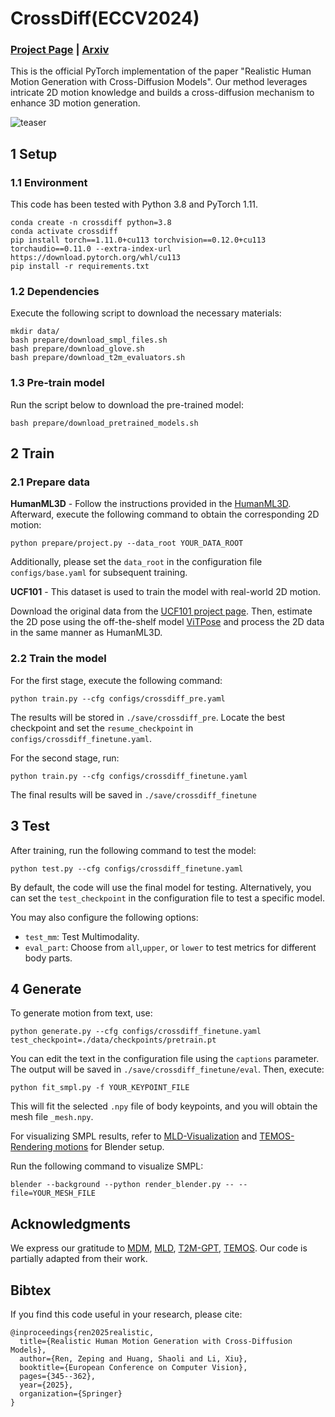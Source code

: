# CrossDiff(ECCV2024)

### [Project Page](https://wonderno.github.io/CrossDiff-webpage/) | [Arxiv](https://arxiv.org/abs/2312.10993)

This is the official PyTorch implementation of the paper "Realistic Human Motion Generation with Cross-Diffusion Models". Our method leverages intricate 2D motion knowledge and builds a cross-diffusion mechanism to enhance 3D motion generation.

![teaser](https://github.com/wonderNo/crossdiff/blob/master/assets/teaser.png)

## 1 Setup 

### 1.1 Environment

This code has been tested with Python 3.8 and PyTorch 1.11.

```shell
conda create -n crossdiff python=3.8
conda activate crossdiff
pip install torch==1.11.0+cu113 torchvision==0.12.0+cu113 torchaudio==0.11.0 --extra-index-url https://download.pytorch.org/whl/cu113
pip install -r requirements.txt
```

### 1.2 Dependencies

Execute the following script to download the necessary materials:

```shell
mkdir data/
bash prepare/download_smpl_files.sh
bash prepare/download_glove.sh
bash prepare/download_t2m_evaluators.sh
```

### 1.3 Pre-train model

Run the script below to download the pre-trained model:

```shell
bash prepare/download_pretrained_models.sh
```

## 2 Train

### 2.1 Prepare data

**HumanML3D** - Follow the instructions provided in the [HumanML3D](https://github.com/EricGuo5513/HumanML3D.git). Afterward, execute the following command to obtain the corresponding 2D motion:
```shell
python prepare/project.py --data_root YOUR_DATA_ROOT
```
Additionally, please set the `data_root` in the configuration file `configs/base.yaml` for subsequent training.

**UCF101** - This dataset is used to train the model with real-world 2D motion.

Download the original data from the [UCF101 project page](https://www.crcv.ucf.edu/data/UCF101.php#Results_on_UCF101). Then, estimate the 2D pose using the off-the-shelf model [ViTPose](https://github.com/ViTAE-Transformer/ViTPose) and process the 2D data in the same manner as HumanML3D.

### 2.2 Train the model

For the first stage, execute the following command:

```shell
python train.py --cfg configs/crossdiff_pre.yaml
```
The results will be stored in `./save/crossdiff_pre`. Locate the best checkpoint and set the `resume_checkpoint` in `configs/crossdiff_finetune.yaml`.

For the second stage, run:
```shell
python train.py --cfg configs/crossdiff_finetune.yaml
```
The final results will be saved in `./save/crossdiff_finetune`

## 3 Test

After training, run the following command to test the model:
```shell
python test.py --cfg configs/crossdiff_finetune.yaml
```
By default, the code will use the final model for testing. Alternatively, you can set the `test_checkpoint` in the configuration file to test a specific model.

You may also configure the following options:
* `test_mm`: Test Multimodality.
* `eval_part`: Choose from `all`,`upper`, or `lower` to test metrics for different body parts.

## 4 Generate

To generate motion from text, use:

```shell
python generate.py --cfg configs/crossdiff_finetune.yaml test_checkpoint=./data/checkpoints/pretrain.pt
```

You can edit the text in the configuration file using the `captions` parameter. The output will be saved in `./save/crossdiff_finetune/eval`. Then, execute:

```shell
python fit_smpl.py -f YOUR_KEYPOINT_FILE
```
This will fit the selected `.npy` file of body keypoints, and you will obtain the mesh file `_mesh.npy`.

For visualizing SMPL results, refer to [MLD-Visualization](https://github.com/ChenFengYe/motion-latent-diffusion) and [TEMOS-Rendering motions](https://github.com/Mathux/TEMOS) for Blender setup.

Run the following command to visualize SMPL:

```shell
blender --background --python render_blender.py -- --file=YOUR_MESH_FILE
```

## Acknowledgments

We express our gratitude to [MDM](https://github.com/GuyTevet/motion-diffusion-model), [MLD](https://github.com/ChenFengYe/motion-latent-diffusion), [T2M-GPT](https://github.com/Mael-zys/T2M-GPT), [TEMOS](https://github.com/Mathux/TEMOS). Our code is partially adapted from their work.

## Bibtex

If you find this code useful in your research, please cite:

```
@inproceedings{ren2025realistic,
  title={Realistic Human Motion Generation with Cross-Diffusion Models},
  author={Ren, Zeping and Huang, Shaoli and Li, Xiu},
  booktitle={European Conference on Computer Vision},
  pages={345--362},
  year={2025},
  organization={Springer}
}
```
